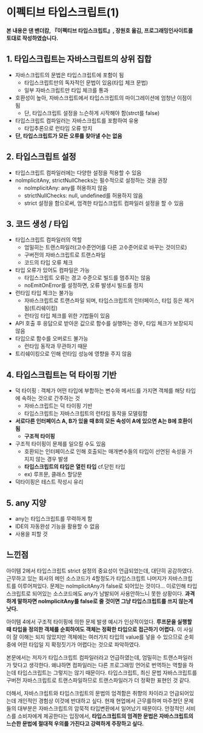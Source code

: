 # 이펙티브 타입스크립트(1)

**본 내용은 댄 밴더캄, 『이펙티브 타입스크립트』, 장원호 옮김, 프로그래밍인사이트를 토대로 작성하였습니다.**



## 1. 타입스크립트는 자바스크립트의 상위 집합

* 자바스크립트의 문법은 타입스크립트에 포함이 됨
  * 타입스크립트만의 독자적인 문법이 있음(타입 체크 문법)
  * 일부 자바스크립트만 타입 체크를 통과
* 호환성이 높아, 자바스크립트에서 타입스크립트의 마이그레이션에 엄청난 이점이 됨
  * 단, 타입스크립트 설정을 느슨하게 시작해야 함(strct를 false)
* 타입스크립트 컴파일러는 자바스크립트를 포함하여 유용
  * 타입추론으로 런타임 오류 방지
* **단, 타입스크립트가 모든 오류를 찾아낼 수는 없음**



## 2. 타입스크립트 설정

* 타입스크립트 컴파일러에는 다양한 설정을 적용할 수 있음
* nolmplicitAny, strictNullChecks는 필수적으로 설정하는 것을 권장
  * nolmplicitAny: any를 허용하지 않음
  * strictNullChecks: null, undefined를 허용하지 않음
  * strict 설정을 함으로써, 엄격한 타입스크립트 컴파일러 설정을 할 수 있음



## 3. 코드 생성 / 타입

* 타입스크립트 컴파일러의 역할
  * 엄밀히는 트랜스파일러(고수준언어를 다른 고수준어로로 바꾸는 것이므로)
  * 구버전의 자바스크립트로 트랜스파일
  * 코드의 타입 오류 체크
* 타입 오류가 있어도 컴파일은 가능
  * 타입스크립트 오류는 경고 수준으로 빌드를 멈추지는 않음
  * noEmitOnError를 설정하면, 오류 발생시 빌드를 정지
* 런타임 타입 체크는 불가능
  * 자바스크립트로 트랜스파일 되며, 타입스크립트의 인터페이스, 타입 등은 제거됨(트리쉐이킹)
  * 런타임 타입 체크를 위한 기법들이 있음
* API 호출 후 응답으로 받아온 값으로 함수를 실행하는 경우, 타입 체크가 보장되지 않음
* 타입으로 함수를 오버로드 불가능
  * 런타임 동작과 무관하기 때문
* 트리쉐이킹으로 인해 런타임 성능에 영향을 주지 않음



## 4. 타입스크립트는 덕 타이핑 기반

* 덕 타이핑 : 객체가 어떤 타입에 부합하는 변수와 메서드를 가지면 객체를 해당 타입에 속하는 것으로 간주하는 것
  * 자바스크립트는 덕 타이핑 기반
  * 타입스크립트는 자바스크립트의 런타임 동작을 모델링함
* **서로다른 인터페이스 A, B가 있을 때 B의 모든 속성이 A에 있으면 A는 B에 호환이 됨**
  * **구조적 타이핑**
* 구조적 타이핑이 문제를 일으킬 수도 있음
  * 호환되는 인터페이스로 인해 호출되는 매개변수들의 타입이 선언된 속성을 가지지 않는 경우 발생
  * **타입스크립트의 타입은 열린 타입** cf.닫힌 타입
  * ex) 루프문, 클래스 할당문
* 덕타이핑은 테스트 작성시 유리



## 5. any 지양

* any는 타입스크립트를 무력하게 함
* IDE의 자동완성 기능을 활용할 수 없음
* 사용을 피할 것



## 느낀점

아이템 2에서 타입스크립트 strict 설정의 중요성이 언급되었는데, 대단히 공감하였다. 근무하고 있는 회사의 메인 소스코드가 4할정도가 타입스크립트 나머지가 자바스크립트를 이루어져있다. 문제는 nolmplicitAny가 false로 되어있는 것이다... 이로인해 타입스크립트로 되어있는 소스코드에도 any가 남발되어 사용안하느니 못한 상황이다. **과격하게 말하자면 nolmplicitAny를 false로 줄 것이면 그냥 타입스크립트를 쓰지 않는게 낫다.**

아이템 4에서 구조적 타이핑에 의한 문제 발생 예시가 인상적이었다. **루프문을 실행할 때 타입을 정의한 객체를 순회하여도 객체는 정확한 타입으로 접근하기 어렵다.** 이 사실이 잘 이해는 되지 않았지만 객체에는 여러가지 타입의 value를 넣을 수 있으므로 순회중에 어떤 타입일 지 확정짓기가 어렵다는 것으로 파악하였다.

본문에서는 저자가 타입스크립트 컴파일러라고 언급하였는데, 엄밀히는 트랜스파일러가 맞다고 생각한다. 왜냐하면 컴파일러는 다른 프로그래밍 언어로 번역하는 역할을 하는데 타입스크립트는 그렇지는 않기 때문이다. 타입스크립트, 최신 문법 자바스크립트를 구버전 자바스크립트로 트랜스파일하므로 트랜스파일러가 더 정확한 표현인 것 같다.

더해서, 자바스크립트와 타입스크립트의 문법의 엄격함은 취향의 차이라고 언급되어있는데 개인적인 경험상 이것에 반대하고 싶다. 현재 현업에서 근무를하며 마주쳤던 문제들의 대부분은 자바스크립트의 암묵적 타입변환에서 일어났기 때문이다. 안정적인 서비스를 소비자에게 제공한다는 입장에서, **타입스크립트의 엄격한 문법은 자바스크립트의 느슨한 문법에 절대적 우의를 가진다고 강력하게 주장하고 싶다.**